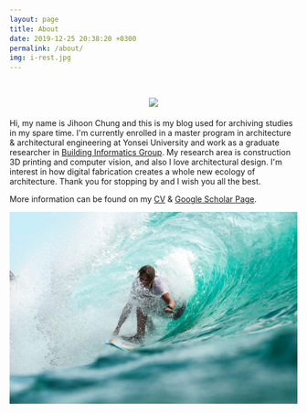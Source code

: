 ```yaml
---
layout: page
title: About
date: 2019-12-25 20:38:20 +0300
permalink: /about/
img: i-rest.jpg
---
```


<br><center><img src="../assets/img/my_pic.jpg" width="60%"> </center><br>
Hi, my name is Jihoon Chung and this is my blog used for archiving studies in my spare time. I'm currently enrolled in a master program in architecture & architectural engineering at Yonsei University and work as a graduate researcher in [Building Informatics Group](http://big.yonsei.ac.kr/). My research area is construction 3D printing and computer vision, and also I love architectural design. I'm interest in how digital fabrication creates a whole new ecology of architecture. Thank you for stopping by and I wish you all the best.

More information can be found on my [CV](https://drive.google.com/file/d/1oZSsbIkHi7Ic7EA7atsFGw2tyLl_7kQc/view?usp=sharing) & [Google Scholar Page](https://scholar.google.com/citations?user=ExZUcKYAAAAJ&hl=en&authuser=2).

<a href="/CV_Jihoon Chung.pdf" class="image fit"><img src="assets/img/i-rest.jpg" alt=""></a>

